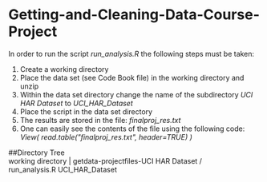 # Getting-and-Cleaning-Data-Course-Project

In order to run the script *run_analysis.R* the following steps must be taken:

1. Create a working directory
1. Place the data set (see Code Book file) in the working directory and unzip
1. Within the data set directory change the name of the subdirectory *UCI HAR Dataset* to *UCI_HAR_Dataset*
1. Place the script in the data set directory
1. The results are stored in the file: *finalproj_res.txt*
1. One can easily see the contents of the file using the following code: *View( read.table("finalproj_res.txt", header=TRUE) )*

##Directory Tree        
                    working directory
                           |
               getdata-projectfiles-UCI HAR Dataset
                      /            \
            run_analysis.R        UCI_HAR_Dataset